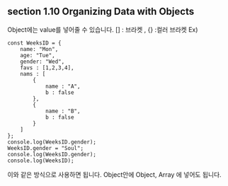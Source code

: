 ## section 1.10 Organizing Data with Objects


Object에는 value를 넣어줄 수 있습니다.
[] : 브라켓 , {} :컬러 브라켓
Ex)
```
const WeeksID = {
    name: "Mon", 
    age: "Tue", 
    gender: "Wed",
    favs : [1,2,3,4],
    nams : [
        {
            name : "A",
            b : false
        },
        {
            name : "B",
            b : false
        }
    ]
};
console.log(WeeksID.gender);
WeeksID.gender = "Soul";
console.log(WeeksID.gender);
console.log(WeeksID);
```
이와 같은 방식으로 사용하면 됩니다.
Object안에  Object, Array 에 넣어도 됩니다.
